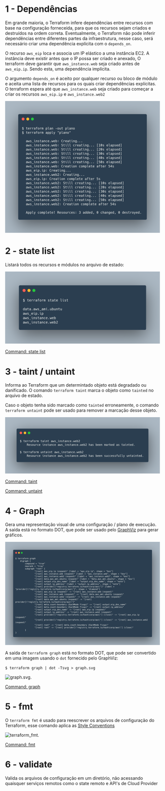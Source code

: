 # 1 - Dependências
Em grande maioria, o Terraform infere dependências entre recursos com base na configuração forneceida, para que os recursos sejam criados e destruídos na ordem correta. Eventualmente, o Terraform não pode inferir dependências entre diferentes partes da infraestrutura, nesse caso, será necessário criar uma dependência explícita com o `depends_on`.

O recurso `aws_eip` loca e associa um IP elástico a uma instância EC2. A instância deve existir antes que o IP possa ser criado e anexado, O terraform deve garantir que `aws_instance.web` seja criado antes de `aws_eip.ip`. Sendo esta, uma dependência implícita.

O argumento `depends_on` é aceito por qualquer recurso ou bloco de módulo e aceita uma lista de recursos para os quais criar dependências explícitas. O terraform espera até  que `aws_instance.web` seja criado para começar a criar os recursos `aws_eip.ip` e `aws_instance.web2`

![Apply.](images/terraform_apply.png "Apply.")

# 2 - state list
Listará todos os recursos e módulos no arquivo de estado:

![terraform state list.](images/terraform_state_list.png "terraform state list.")

[Command: state list](https://www.terraform.io/docs/cli/commands/state/list.html)

# 3 - taint / untaint
Informa ao Terraform que um determintado objeto está degradado ou danificado. O comando `terraform taint` marca o objeto como `tainted` no arquivo de estado.

Caso o objeto tenha sido marcado como `tainted` erroneamente, o comando `terraform untaint` pode ser usado para remover a marcação desse objeto.

![terraform taint / untaint.](images/terraform_taint_untaint.png "terraform taint / untaint.")

[Command: taint](https://www.terraform.io/docs/cli/commands/taint.html)

[Command: untaint](https://www.terraform.io/docs/cli/commands/untaint.html)

# 4 - Graph
Gera uma representação visual de uma configuração / plano de execução. A saída está no formato DOT, que pode ser usado pelo [GraphViz](http://www.graphviz.org/) para gerar gráficos.

![terrafom graph.](images/terraform_graph.png "terraform graph.")

A saída de `terraform graph` está no formato DOT, que pode ser convertido em uma imagem usando o `dot` fornecido pelo GraphViz:

```$ terraform graph | dot -Tsvg > graph.svg```

![graph.svg.](images/graph.svg "graph.svg.")

[Command: graph](https://www.terraform.io/docs/cli/commands/graph.html)

# 5 - fmt
O `terraform fmt` é usado para reescrever os arquivos de configuração do Terraform, esse comando aplica as [Style Conventions](https://www.terraform.io/docs/language/syntax/style.html)

![terraform_fmt.](images/terraform_fmt.png "terraform_fmt.")

[Command: fmt](https://www.terraform.io/docs/cli/commands/fmt.html)

# 6 - validate
Valida os arquivos de configuração em um diretório, não acessando quaisquer serviços remotos como o state remoto e API's de Cloud Provider